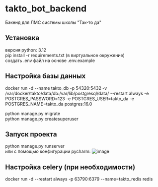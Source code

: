 # takto_bot_backend
Бэкенд для ЛМС системы школы "Так-то да"

## Установка
версия python: 3.12 \
pip install -r requirements.txt (в виртуальное окружение) \
создать .env файл на основе .env.example

## Настройка базы данных
docker run -d --name takto_db -p 54320:5432 -v /var/docker/takto/data/db:/var/lib/postgresql/data/ --restart always -e POSTGRES_PASSWORD=123 -e POSTGRES_USER=takto_da -e POSTGRES_NAME=takto_da postgres:16.0

python manage.py migrate \
python manage.py createsuperuser

## Запуск проекта
python manage.py runserver \
или с помощью конфигурации pycharm:
![image](https://github.com/yanasirina/takto_bot_backend/assets/92913721/07caae76-2b53-449f-9f51-bfd83c91d585)


## Настройка celery (при необходимости)
docker run -d --restart always -p 63790:6379 --name=takto_redis redis
